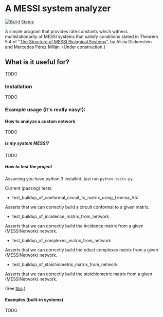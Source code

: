 # A MESSI system analyzer

[![Build Status](https://travis-ci.com/billy-mosse/MESSI.png)](https://travis-ci.com/billy-mosse/MESSI)

A simple program that provides rate constants which witness multistationarity of MESSI systems that satisfy conditions stated in Theorem 5.4 of "[The Structure of MESSI Biological Systems](https://arxiv.org/abs/1612.08763)", by Alicia Dickenstein and Mercedes Pérez Millán. (Under construction.)

## What is it useful for?

TODO
<!-- This program does amazing stuff -->

### Installation

TODO

### Example usage (it's really easy!):

#### How to analyze a custom network

TODO

##### Is my system MESSI?

TODO

##### How to test the project

Assuming you have python 3 installed, just run `python tests.py`.

Current (passing) tests:

- test_buildup_of_conformal_circuit_to_matrix_using_Lemma_A5:

Asserts that we can correctly build a circuit conformal to a given matrix.

- test_buildup_of_incidence_matrix_from_network

Asserts that we can correctly build the incidence matrix from a given (MESSINetwork) network.

- test_buildup_of_complexes_matrix_from_network

Asserts that we can correctly build the educt complexes matrix from a given (MESSINetwork) network.

- test_buildup_of_stoichiometric_matrix_from_network

Asserts that we can correctly build the stoichiometric matrix from a given (MESSINetwork) network.

(See [this](https://travis-ci.com/billy-mosse/MESSI).)

#### Examples (built-in systems)

TODO

<!-- ##### How to process a big network -->

<!-- Hello! I'm a comment. I won't appear in the README file in github. In this section we have to write something like "just run python3 main.py and amazing stuff will happen"-->


<!-- Cheatsheet: https://github.com/adam-p/markdown-here/wiki/Markdown-Cheatsheet -->
